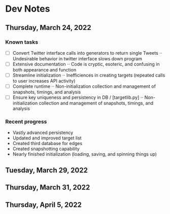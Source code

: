 #  **Dev Notes**
## Thursday, March 24, 2022

### Known tasks
- [ ] Convert Twitter interface calls into generators to return single Tweets
      ⋅⋅ Undesirable behavior in twitter interface slows down program
- [ ] Extensive documentation
      ⋅⋅ Code is cryptic, esoteric, and confusing in both appearance and function
- [ ] Streamline initialization
      ⋅⋅ Inefficiences in creating targets (repeated calls to user increases API activity)
- [ ] Complete runtime
      ⋅⋅ Non-initialization collection and management of snapshots, timings, and analysis
- [ ] Ensure key uniqueness and persistency in DB / [targetlib.py]
      ⋅⋅ Non-initialization collection and management of snapshots, timings, and analysis
### Recent progress
- Vastly advanced persistency
- Updated and improved target list
- Created third database for edges
- Created snapshotting capability
- Nearly finished initialization (loading, saving, and spinning things up)

## Tuesday, March 29, 2022

## Thursday, March 31, 2022

## Thursday, April 5, 2022
